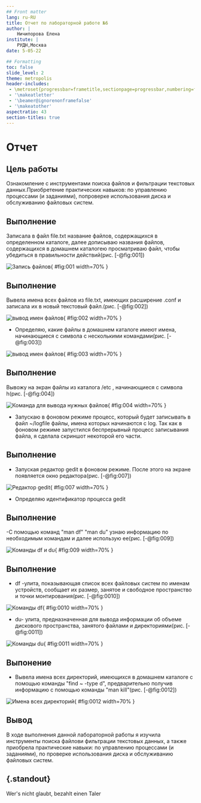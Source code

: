 ```yaml
---
## Front matter
lang: ru-RU
title: Отчет по лабораторной работе №6
author: |
	Ничипорова Елена
institute: |
	РУДН,Москва
date: 5-05-22

## Formatting
toc: false
slide_level: 2
theme: metropolis
header-includes: 
 - \metroset{progressbar=frametitle,sectionpage=progressbar,numbering=fraction}
 - '\makeatletter'
 - '\beamer@ignorenonframefalse'
 - '\makeatother'
aspectratio: 43
section-titles: true
---
```


# Отчет 

## Цель работы

Ознакомление с инструментами поиска файлов и фильтрации текстовых данных.Приобретение практических навыков: по управлению процессами (и заданиями), попроверке использования диска и обслуживанию файловых систем.

## Выполнение

Записала в файл file.txt название файлов, содержащихся в определенном каталоге, далее дописываю названия файлов, содержащихся в домашнем каталогею просматриваю файл, чтобы убедиться в правильности действий(рис. [-@fig:001])

![Запись файлов](image/1.png){ #fig:001 width=70% }

## Выполнение

Вывела имена всех файлов из file.txt, имеющих расширение .conf и записала их в новый текстовый файл.(рис. [-@fig:002])

![вывод имен файлов](image/2.png){ #fig:002 width=70% }
- Определяю, какие файлы в домашнем каталоге имеют имена, начинающиеся с символа с несколькими командами(рис. [-@fig:003])

![вывод имен файлов](image/3.png){ #fig:003 width=70% }

## Выполнение

Вывожу на экран файлы из каталога /etc , начинающиеся с символа h(рис. [-@fig:004])

![Команда для вывода нужных файлов](image/4.png){ #fig:004 width=70% }
- Запускаю в фоновом режиме процесс, который будет записывать в файл ~/logfile файлы, имена которых начинаются с log. Так как в фоновом режиме запустился беспрерывный процесс записывания файла, я сделала скриншот некоторой его части.

## Выполнение

- Запуская редактор gedit в фоновом режиме. После этого на экране появляется окно редактора(рис. [-@fig:007])

![Редактор gedit](image/7.png){ #fig:007 width=70% }
- Определяю идентификатор процесса gedit

## Выполнение

-С помощью команд "man df" "man du" узнаю информацию по необходимым командам и далее использую ее(рис. [-@fig:009])

![Команды df и du](image/9.png){ #fig:009 width=70% }

## Выполнение

- df -улита, показывающая список всех файловых систем по именам устройств, сообщает их размер, занятое и свободное пространство и точки монтирования(рис. [-@fig:0010])

![Команды df ](image/10.png){ #fig:0010 width=70% }

- du- улита, предназначенная для вывода информации об объеме дискового пространства, занятого файлами и директориями(рис. [-@fig:0011])

![Команды du](image/11.png){ #fig:0011 width=70% }

## Выпонение
- Вывела имена всех директорий, имеющихся в домашнем каталоге с помощью команды "find ~ -type d", предварительно получив информацию с помощью команды "man kill"(рис. [-@fig:0012])

![Имена всех директорий](image/12.png){ #fig:0012 width=70% }

## Вывод
В ходе выполнения данной лабораторной работы я изучила инструменты поиска файлови фильтрации текстовых данных, а также приобрела практические навыки: по управлению процессами (и заданиями), по проверке использования диска и обслуживанию файловых систем.

## {.standout}

Wer's nicht glaubt, bezahlt einen Taler
